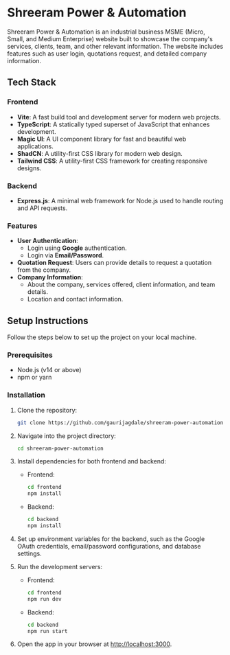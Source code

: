 # Shreeram Power & Automation

Shreeram Power & Automation is an industrial business MSME (Micro, Small, and Medium Enterprise) website built to showcase the company's services, clients, team, and other relevant information. The website includes features such as user login, quotations request, and detailed company information.

## Tech Stack

### Frontend
- **Vite**: A fast build tool and development server for modern web projects.
- **TypeScript**: A statically typed superset of JavaScript that enhances development.
- **Magic UI**: A UI component library for fast and beautiful web applications.
- **ShadCN**: A utility-first CSS library for modern web design.
- **Tailwind CSS**: A utility-first CSS framework for creating responsive designs.

### Backend
- **Express.js**: A minimal web framework for Node.js used to handle routing and API requests.

### Features
- **User Authentication**:
  - Login using **Google** authentication.
  - Login via **Email/Password**.
- **Quotation Request**: Users can provide details to request a quotation from the company.
- **Company Information**: 
  - About the company, services offered, client information, and team details.
  - Location and contact information.
  
## Setup Instructions

Follow the steps below to set up the project on your local machine.

### Prerequisites

- Node.js (v14 or above)
- npm or yarn

### Installation

1. Clone the repository:

   ```bash
   git clone https://github.com/gaurijagdale/shreeram-power-automation.git
   ```

2. Navigate into the project directory:

   ```bash
   cd shreeram-power-automation
   ```

3. Install dependencies for both frontend and backend:
   - Frontend:
     ```bash
     cd frontend
     npm install
     ```

   - Backend:
     ```bash
     cd backend
     npm install
     ```

4. Set up environment variables for the backend, such as the Google OAuth credentials, email/password configurations, and database settings.

5. Run the development servers:
   - Frontend:
     ```bash
     cd frontend
     npm run dev
     ```

   - Backend:
     ```bash
     cd backend
     npm run start
     ```

6. Open the app in your browser at [http://localhost:3000](http://localhost:3000).


